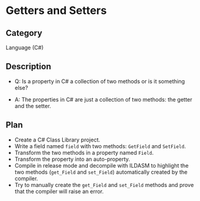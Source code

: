 # Getters and Setters

## Category

Language (C#)

## Description

- Q: Is a property in C# a collection of two methods or is it something else?

- A: The properties in C# are just a collection of two methods: the getter and the setter.

## Plan

- Create a C# Class Library project.
- Write a field named `field` with two methods: `GetField` and `SetField`.
- Transform the two methods in a property named `Field`.
- Transform the property into an auto-property.
- Compile in release mode and decompile with ILDASM to highlight the two methods (`get_Field` and `set_Field`) automatically created by the compiler.
- Try to manually create the `get_Field` and `set_Field` methods and prove that the compiler will raise an error.